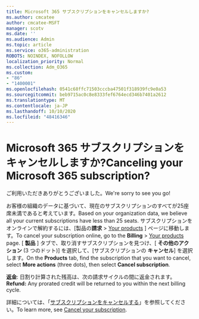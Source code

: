 ```yaml
---
title: Microsoft 365 サブスクリプションをキャンセルしますか?
ms.author: cmcatee
author: cmcatee-MSFT
manager: scotv
ms.date: ''
ms.audience: Admin
ms.topic: article
ms.service: o365-administration
ROBOTS: NOINDEX, NOFOLLOW
localization_priority: Normal
ms.collection: Adm_O365
ms.custom:
- "86"
- "1400001"
ms.openlocfilehash: 0541c68ffc71503cccba47501f318939fc9e0a53
ms.sourcegitcommit: beb9715ac0c8e8333fef6764ecd346b7401a2612
ms.translationtype: MT
ms.contentlocale: ja-JP
ms.lasthandoff: 10/10/2020
ms.locfileid: "48416346"
---
```

# <a name="canceling-your-microsoft-365-subscription"></a><span data-ttu-id="f81c3-102">Microsoft 365 サブスクリプションをキャンセルしますか?</span><span class="sxs-lookup"><span data-stu-id="f81c3-102">Canceling your Microsoft 365 subscription?</span></span>

<span data-ttu-id="f81c3-103">ご利用いただきありがとうございました。</span><span class="sxs-lookup"><span data-stu-id="f81c3-103">We're sorry to see you go!</span></span>
  
<span data-ttu-id="f81c3-104">お客様の組織のデータに基づいて、現在のサブスクリプションのすべてが25座席未満であると考えています。</span><span class="sxs-lookup"><span data-stu-id="f81c3-104">Based on your organization data, we believe all your current subscriptions have less than 25 seats.</span></span> <span data-ttu-id="f81c3-105">サブスクリプションをオンラインで解約するには、[製品の**請求** \> [Your products](https://go.microsoft.com/fwlink/p/?linkid=842054) ] ページに移動します。</span><span class="sxs-lookup"><span data-stu-id="f81c3-105">To cancel your subscription online, go to the **Billing** \> [Your products](https://go.microsoft.com/fwlink/p/?linkid=842054) page.</span></span> <span data-ttu-id="f81c3-106">[ **製品** ] タブで、取り消すサブスクリプションを見つけ、[ **その他のアクション** (3 つのドット)] を選択して、[サブスクリプションの **キャンセル**] を選択します。</span><span class="sxs-lookup"><span data-stu-id="f81c3-106">On the **Products** tab, find the subscription that you want to cancel, select **More actions** (three dots), then select **Cancel subscription**.</span></span>
  
<span data-ttu-id="f81c3-107">**返金**: 日割り計算された残高は、次の請求サイクルの間に返金されます。</span><span class="sxs-lookup"><span data-stu-id="f81c3-107">**Refund:** Any prorated credit will be returned to you within the next billing cycle.</span></span>

<span data-ttu-id="f81c3-108">詳細については、「[サブスクリプションをキャンセルする](https://docs.microsoft.com/microsoft-365/commerce/subscriptions/cancel-your-subscription)」を参照してください。</span><span class="sxs-lookup"><span data-stu-id="f81c3-108">To learn more, see [Cancel your subscription](https://docs.microsoft.com/microsoft-365/commerce/subscriptions/cancel-your-subscription).</span></span>